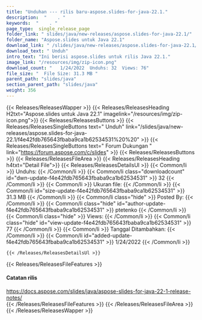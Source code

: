 ```yaml
---
title: "Unduhan --- rilis baru-aspose.slides-for-java-22.1." 
description:  "    . " 
keywords:  "    . " 
page_type:  single_release_page
folder_link: " slides/java/new-releases/aspose.slides-for-java-22.1/"
folder_name: "Aspose.slides untuk Java 22.1"
download_link: " /slides/java/new-releases/aspose.slides-for-java-22.1/f4e42fdb765643fbaba9ca1b62534531"
download_text: " Unduh"
intro_text: "Ini berisi aspose.slides untuk rilis Java 22.1."
image_link: "/resources/img/zip-icon.png"
download_count: "   1/24/2022  Unduhs: 32  Views: 76"
file_size: "  File Size: 31.3 MB "
parent_path: "slides/java"
section_parent_path: "slides/java"
weight: 356
---
```


{{< Releases/ReleasesWapper >}}
  {{< Releases/ReleasesHeading H2txt="Aspose.slides untuk Java 22.1" imagelink="/resources/img/zip-icon.png">}}
  {{< Releases/ReleasesButtons >}}
    {{< Releases/ReleasesSingleButtons text=" Unduh" link="/slides/java/new-releases/aspose.slides-for-java-22.1/f4e42fdb765643fbaba9ca1b62534531%20%20" >}}
    {{< Releases/ReleasesSingleButtons text=" Forum Dukungan " link="https://forum.aspose.com/c/slides" >}}
  {{< Releases/ReleasesButtons >}}
  {{< Releases/ReleasesFileArea >}}
    {{< Releases/ReleasesHeading h4txt="Detail File">}}
    {{< Releases/ReleasesDetailsUl >}}
            {{< Common/li  >}} Unduhs: {{< /Common/li >}} 
      {{< Common/li class="downloadcount" id="dwn-update-f4e42fdb765643fbaba9ca1b62534531" >}} 32 {{< /Common/li >}} 
      {{< Common/li  >}} Ukuran file: {{< /Common/li >}} 
      {{< Common/li id="size-update-f4e42fdb765643fbaba9ca1b62534531" >}} 31.3 MB {{< /Common/li >}} 
      {{< Common/li  class="hide" >}} Posted By: {{< /Common/li >}} 
      {{< Common/li class="hide" id="author-update-f4e42fdb765643fbaba9ca1b62534531" >}} ptetenko {{< /Common/li >}} 
      {{< Common/li class="hide"  >}} Views: {{< /Common/li >}} 
      {{< Common/li class="hide" id="view-update-f4e42fdb765643fbaba9ca1b62534531" >}} 77 {{< /Common/li >}} 
      {{< Common/li  >}} Tanggal Ditambahkan: {{< /Common/li >}} 
      {{< Common/li id="added-update-f4e42fdb765643fbaba9ca1b62534531" >}} 1/24/2022 {{< /Common/li >}} 

    {{< /Releases/ReleasesDetailsUl >}}

  {{< Releases/ReleasesFileFeatures >}}
      <h4>Catatan rilis</h4><div><a href="https://docs.aspose.com/slides/java/aspose-slides-for-java-22-1-release-notes/">https://docs.aspose.com/slides/java/aspose-slides-for-java-22-1-release-notes/</a></div>
  {{< /Releases/ReleasesFileFeatures >}}
 {{< /Releases/ReleasesFileArea >}}
{{< /Releases/ReleasesWapper >}}


